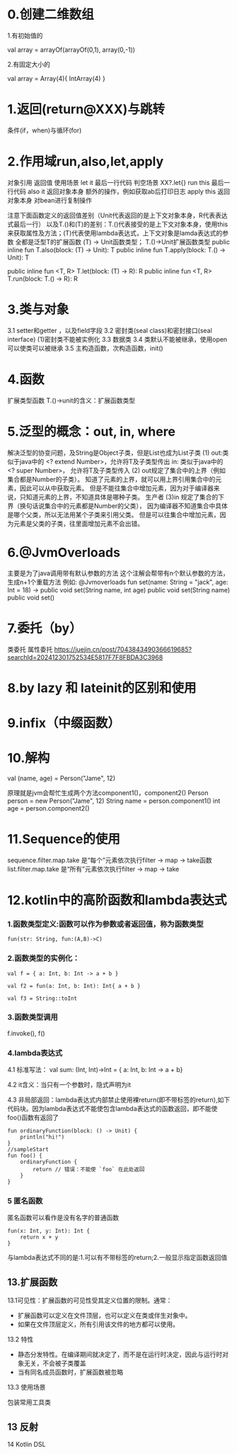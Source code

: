 # 0.创建二维数组

1.有初始值的

val array = arrayOf(arrayOf(0,1), array(0,-1))

2.有固定大小的

val array = Array(4){ IntArray(4) }

# 1.返回(return@XXX)与跳转

条件(if，when)与循环(for)

# 2.作用域run,also,let,apply

对象引用       返回值           使用场景
let     it        最后一行代码        判空场景 XX?.let{}
run     this      最后一行代码
also    it        返回对象本身        额外的操作，例如获取ab后打印日志
apply   this      返回对象本身        对bean进行复制操作

注意下面函数定义的返回值差别（Unit代表返回的是上下文对象本身，R代表表达式最后一行）
以及T.()和(T)的差别：T.()代表接受的是上下文对象本身，使用this来获取属性及方法；(T)代表使用lambda表达式，上下文对象是lamda表达式的参数
全都是泛型T的扩展函数
(T) -> Unit函数类型； T.()->Unit扩展函数类型
public inline fun <T> T.also(block: (T) -> Unit): T
public inline fun <T> T.apply(block: T.() -> Unit): T

public inline fun <T, R> T.let(block: (T) -> R): R
public inline fun <T, R> T.run(block: T.() -> R): R

# 3.类与对象

3.1 setter和getter ，以及field字段
3.2 密封类(seal class)和密封接口(seal interface)
(1)密封类不能被实例化
3.3 数据类
3.4 类默认不能被继承，使用open可以使类可以被继承
3.5 主构造函数，次构造函数，init()

# 4.函数

扩展类型函数
T.()->unit的含义：扩展函数类型

# 5.泛型的概念：out, in, where

解决泛型的协变问题，及String是Object子类，但是List<String>也成为List<Object>子类
(1) out:类似于java中的 <? extend Number>，允许将T及子类型传出
in: 类似于java中的 <? super Number>， 允许将T及子类型传入
(2) out规定了集合中的上界（例如集合都是Number的子类）。
知道了元素的上界，就可以用上界引用集合中的元素，因此可以从中获取元素。
但是不能往集合中增加元素，因为对于编译器来说，只知道元素的上界，不知道具体是哪种子类。
生产者
(3)in 规定了集合的下界（换句话说集合中的元素都是Number的父类），
因为编译器不知道集合中具体是哪个父类，所以无法用某个子类来引用父类。
但是可以往集合中增加元素，因为元素是父类的子类，往里面增加元素不会出错。

# 6.@JvmOverloads

主要是为了java调用带有默认参数的方法
这个注解会帮带有n个默认参数的方法，生成n+1个重载方法
例如: @Jvmoverloads fun set(name: String = "jack", age: Int = 18)
-> public void set(String name, int age)
public void set(String name)
public void set()

# 7.委托（by）

类委托
属性委托
https://juejin.cn/post/7043843490366619685?searchId=202412301752534E5817F7F8FBDA3C3968

# 8.by lazy 和 lateinit的区别和使用

# 9.infix（中缀函数）

# 10.解构

val (name, age) = Person("Jame", 12)

原理就是jvm会帮忙生成两个方法component1()，component2()
Person person = new Person("Jame", 12)
String name = person.component1()
int age = person.component2()

# 11.Sequence的使用

sequence.filter.map.take 是“每个”元素依次执行filter -> map -> take函数
list.filter.map.take     是“所有”元素依次执行filter -> map -> take

# 12.kotlin中的高阶函数和lambda表达式

### 1.函数类型定义:函数可以作为参数或者返回值，称为函数类型

```
fun(str: String, fun:(A,B)->C)

```

### 2.函数类型的实例化：

```
val f = { a: Int, b: Int -> a + b }

val f2 = fun(a: Int, b: Int): Int{ a + b }

val f3 = String::toInt
```

### 3.函数类型调用

f.invoke(), f()

### 4.lambda表达式

4.1 标准写法： val sum: (Int, Int)->Int = { a: Int, b: Int -> a + b}

4.2 it含义：当只有一个参数时，隐式声明为it

4.3 非局部返回：lambda表达式内部禁止使用裸return(即不带标签的return),如下代码块。因为lambda表达式不能使包含lambda表达式的函数返回，即不能使foo()函数有返回了

```
fun ordinaryFunction(block: () -> Unit) {
    println("hi!")
}
//sampleStart
fun foo() {
    ordinaryFunction {
        return // 错误：不能使 `foo` 在此处返回
    }
}
```

### 5 匿名函数

匿名函数可以看作是没有名字的普通函数

```
fun(x: Int, y: Int): Int {
    return x + y
}
```

与lambda表达式不同的是:1.可以有不带标签的return;2.一般显示指定函数返回值

## 13.扩展函数

13.1可见性：扩展函数的可见性受其定义位置的限制。通常：

* 扩展函数可以定义在文件顶层，也可以定义在类或伴生对象中。
* 如果在文件顶层定义，所有引用该文件的地方都可以使用。

13.2 特性

* 静态分发特性。在编译期间就决定了，而不是在运行时决定，因此与运行时对象无关，不会被子类覆盖
* 当有同名成员函数时，扩展函数被忽略

13.3 使用场景

包装常用工具类

## 13 反射

14 Kotlin DSL
